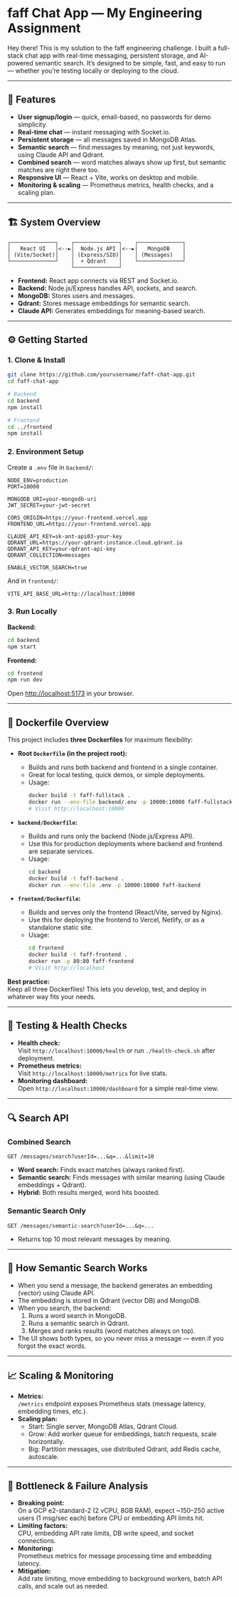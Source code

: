 # faff Chat App — My Engineering Assignment

Hey there! This is my solution to the faff engineering challenge. I built a full-stack chat app with real-time messaging, persistent storage, and AI-powered semantic search. It’s designed to be simple, fast, and easy to run — whether you’re testing locally or deploying to the cloud.

---

## 🚀 Features

- **User signup/login** — quick, email-based, no passwords for demo simplicity.
- **Real-time chat** — instant messaging with Socket.io.
- **Persistent storage** — all messages saved in MongoDB Atlas.
- **Semantic search** — find messages by meaning, not just keywords, using Claude API and Qdrant.
- **Combined search** — word matches always show up first, but semantic matches are right there too.
- **Responsive UI** — React + Vite, works on desktop and mobile.
- **Monitoring & scaling** — Prometheus metrics, health checks, and a scaling plan.

---

## 🏗️ System Overview

```
┌──────────────┐    ┌──────────────┐    ┌──────────────┐
│   React UI   │<--►│  Node.js API │<--►│   MongoDB    │
│ (Vite/Socket)│    │ (Express/SIO)│    │ (Messages)   │
└──────────────┘    │  + Qdrant    │    └──────────────┘
                    └──────────────┘
```

- **Frontend:** React app connects via REST and Socket.io.
- **Backend:** Node.js/Express handles API, sockets, and search.
- **MongoDB:** Stores users and messages.
- **Qdrant:** Stores message embeddings for semantic search.
- **Claude API:** Generates embeddings for meaning-based search.

---

## ⚙️ Getting Started

### 1. Clone & Install

```bash
git clone https://github.com/yourusername/faff-chat-app.git
cd faff-chat-app

# Backend
cd backend
npm install

# Frontend
cd ../frontend
npm install
```

### 2. Environment Setup

Create a `.env` file in `backend/`:

```env
NODE_ENV=production
PORT=10000

MONGODB_URI=your-mongodb-uri
JWT_SECRET=your-jwt-secret

CORS_ORIGIN=https://your-frontend.vercel.app
FRONTEND_URL=https://your-frontend.vercel.app

CLAUDE_API_KEY=sk-ant-api03-your-key
QDRANT_URL=https://your-qdrant-instance.cloud.qdrant.io
QDRANT_API_KEY=your-qdrant-api-key
QDRANT_COLLECTION=messages

ENABLE_VECTOR_SEARCH=true
```

And in `frontend/`:

```env
VITE_API_BASE_URL=http://localhost:10000
```

### 3. Run Locally

**Backend:**

```bash
cd backend
npm start
```

**Frontend:**

```bash
cd frontend
npm run dev
```

Open [http://localhost:5173](http://localhost:5173) in your browser.

---

## 🐳 Dockerfile Overview

This project includes **three Dockerfiles** for maximum flexibility:

- **Root `Dockerfile` (in the project root):**
  - Builds and runs both backend and frontend in a single container.
  - Great for local testing, quick demos, or simple deployments.
  - Usage:
    ```bash
    docker build -t faff-fullstack .
    docker run --env-file backend/.env -p 10000:10000 faff-fullstack
    # Visit http://localhost:10000
    ```

- **`backend/Dockerfile`:**
  - Builds and runs only the backend (Node.js/Express API).
  - Use this for production deployments where backend and frontend are separate services.
  - Usage:
    ```bash
    cd backend
    docker build -t faff-backend .
    docker run --env-file .env -p 10000:10000 faff-backend
    ```

- **`frontend/Dockerfile`:**
  - Builds and serves only the frontend (React/Vite, served by Nginx).
  - Use this for deploying the frontend to Vercel, Netlify, or as a standalone static site.
  - Usage:
    ```bash
    cd frontend
    docker build -t faff-frontend .
    docker run -p 80:80 faff-frontend
    # Visit http://localhost
    ```

**Best practice:**  
Keep all three Dockerfiles! This lets you develop, test, and deploy in whatever way fits your needs.

---

## 🧪 Testing & Health Checks

- **Health check:**  
  Visit `http://localhost:10000/health` or run `./health-check.sh` after deployment.
- **Prometheus metrics:**  
  Visit `http://localhost:10000/metrics` for live stats.
- **Monitoring dashboard:**  
  Open `http://localhost:10000/dashboard` for a simple real-time view.

---

## 🔍 Search API

### Combined Search

```http
GET /messages/search?userId=...&q=...&limit=10
```

- **Word search:** Finds exact matches (always ranked first).
- **Semantic search:** Finds messages with similar meaning (using Claude embeddings + Qdrant).
- **Hybrid:** Both results merged, word hits boosted.

### Semantic Search Only

```http
GET /messages/semantic-search?userId=...&q=...
```

- Returns top 10 most relevant messages by meaning.

---

## 🧠 How Semantic Search Works

- When you send a message, the backend generates an embedding (vector) using Claude API.
- The embedding is stored in Qdrant (vector DB) and MongoDB.
- When you search, the backend:
  1. Runs a word search in MongoDB.
  2. Runs a semantic search in Qdrant.
  3. Merges and ranks results (word matches always on top).
- The UI shows both types, so you never miss a message — even if you forgot the exact words.

---

## 📈 Scaling & Monitoring

- **Metrics:**  
  `/metrics` endpoint exposes Prometheus stats (message latency, embedding times, etc.).
- **Scaling plan:**  
  - Start: Single server, MongoDB Atlas, Qdrant Cloud.
  - Grow: Add worker queue for embeddings, batch requests, scale horizontally.
  - Big: Partition messages, use distributed Qdrant, add Redis cache, autoscale.

---

## 📝 Bottleneck & Failure Analysis

- **Breaking point:**  
  On a GCP e2-standard-2 (2 vCPU, 8GB RAM), expect ~150–250 active users (1 msg/sec each) before CPU or embedding API limits hit.
- **Limiting factors:**  
  CPU, embedding API rate limits, DB write speed, and socket connections.
- **Monitoring:**  
  Prometheus metrics for message processing time and embedding latency.
- **Mitigation:**  
  Add rate limiting, move embedding to background workers, batch API calls, and scale out as needed.

